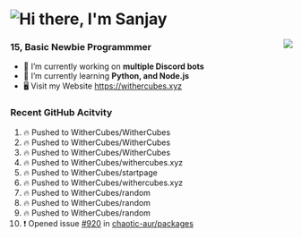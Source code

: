 <h1 align="left">
  <img src="https://raw.githubusercontent.com/WitherCubes/WitherCubes/master/header.svg" alt="Hi there, I'm Sanjay" />
</h1>

<a href="https://discord.com/users/745631160809422959">
  <img src="https://lanyard-profile-readme.vercel.app/api/745631160809422959?bg=23283d&borderRadius=15px" align="right" />
</a>

### 15, Basic Newbie Programmmer

- 🔭 I’m currently working on **multiple Discord bots**
- 🌱 I’m currently learning **Python, and Node.js**
- 🖥️ Visit my Website https://withercubes.xyz


### Recent GitHub Acitvity
<!--START_SECTION:activity-->
1. 🔥 Pushed to WitherCubes/WitherCubes
2. 🔥 Pushed to WitherCubes/WitherCubes
3. 🔥 Pushed to WitherCubes/WitherCubes
4. 🔥 Pushed to WitherCubes/withercubes.xyz
5. 🔥 Pushed to WitherCubes/startpage
6. 🔥 Pushed to WitherCubes/withercubes.xyz
7. 🔥 Pushed to WitherCubes/random
8. 🔥 Pushed to WitherCubes/random
9. 🔥 Pushed to WitherCubes/random
10. ❗️ Opened issue [#920](https://github.com/chaotic-aur/packages/issues/920) in [chaotic-aur/packages](https://github.com/chaotic-aur/packages)
<!--END_SECTION:activity-->
